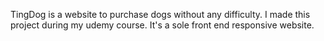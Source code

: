 TingDog is a website to purchase dogs without any difficulty.
I made this project during my udemy course.
It's a sole front end responsive website.
